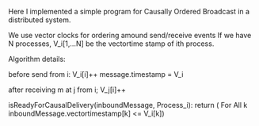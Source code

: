 Here I implemented a simple program for Causally Ordered Broadcast in a distributed system.

We use vector clocks for ordering amound send/receive events
If we have N processes, 
V_i[1,...N] be the vectortime stamp of ith process. 

Algorithm details:

before send from i: 
    V_i[i]++
    message.timestamp = V_i

after receiving m at j from i;
    V_j[i]++

isReadyForCausalDelivery(inboundMessage, Process_i):
    return ( For All k inboundMessage.vectortimestamp[k] <= V_i[k])
    









